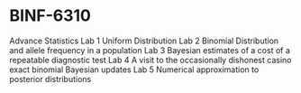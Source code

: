 # BINF-6310
Advance Statistics
Lab 1 Uniform Distribution
Lab 2 Binomial Distribution and allele frequency in a population
Lab 3 Bayesian estimates of a cost of a repeatable diagnostic test
Lab 4 A visit to the occasionally dishonest casino exact binomial Bayesian updates
Lab 5 Numerical approximation to posterior distributions
